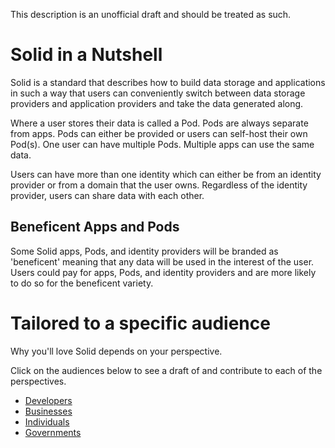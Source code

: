 This description is an unofficial draft and should be treated as such. 

# Solid in a Nutshell

Solid is a standard that describes how to build data storage and applications in such a way that users can conveniently switch between data storage providers and application providers and take the data generated along. 

Where a user stores their data is called a Pod. Pods are always separate from apps. Pods can either be provided or users can self-host their own Pod(s). One user can have multiple Pods. Multiple apps can use the same data.

Users can have more than one identity which can either be from an identity provider or from a domain that the user owns. Regardless of the identity provider, users can share data with each other. 

## Beneficent Apps and Pods 
Some Solid apps, Pods, and identity providers will be branded as 'beneficent' meaning that any data will be used in the interest of the user. Users could pay for apps, Pods, and identity providers and are more likely to do so for the beneficent variety. 

# Tailored to a specific audience

Why you'll love Solid depends on your perspective. 

Click on the audiences below to see a draft of and contribute to each of the perspectives.  

* [Developers](https://github.com/solid/Explaining-the-Vision-Panel/blob/master/Nutshell/for-developers.md) 
* [Businesses](https://github.com/solid/Explaining-the-Vision-Panel/blob/master/Nutshell/for-businesses.md)
* [Individuals](https://github.com/solid/Explaining-the-Vision-Panel/blob/master/Nutshell/for-individuals.md)
* [Governments](https://github.com/solid/Explaining-the-Vision-Panel/blob/master/Nutshell/for-governments.md)
